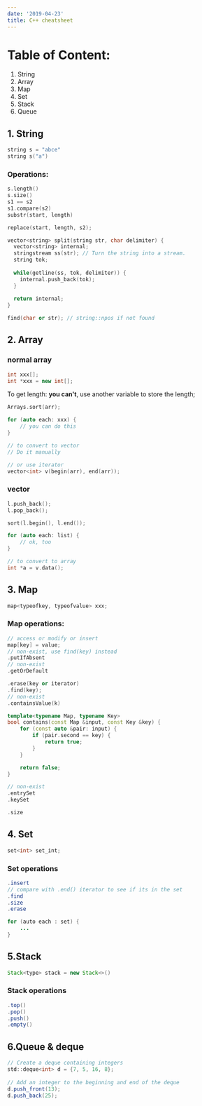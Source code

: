 ```yaml
---
date: '2019-04-23'
title: C++ cheatsheet
---
```


# Table of Content:

1. String
2. Array
3. Map
4. Set
5. Stack
6. Queue

## 1. String

```cpp
string s = "abce"
string s("a")
```

### Operations:

```cpp
s.length()
s.size()
s1 == s2
s1.compare(s2)
substr(start, length)

replace(start, length, s2);

vector<string> split(string str, char delimiter) {
  vector<string> internal;
  stringstream ss(str); // Turn the string into a stream.
  string tok;
 
  while(getline(ss, tok, delimiter)) {
    internal.push_back(tok);
  }
 
  return internal;
}

find(char or str); // string::npos if not found
```

## 2. Array

### normal array

```cpp
int xxx[];
int *xxx = new int[];
```

To get length: **you can't**, use another variable to store the length;

```cpp
Arrays.sort(arr);

for (auto each: xxx) {
    // you can do this
}

// to convert to vector
// Do it manually

// or use iterator
vector<int> v(begin(arr), end(arr));
```

### vector<E>

```cpp
l.push_back();
l.pop_back();

sort(l.begin(), l.end());

for (auto each: list) {
    // ok, too
}

// to convert to array
int *a = v.data();
```

## 3. Map

```cpp
map<typeofkey, typeofvalue> xxx;
```

### Map operations:

```cpp
// access or modify or insert
map[key] = value;
// non-exist, use find(key) instead
.putIfAbsent
// non-exist
.getOrDefault

.erase(key or iterator)
.find(key);
// non-exist
.containsValue(k)

template<typename Map, typename Key>
bool contains(const Map &input, const Key &key) {
    for (const auto &pair: input) {
        if (pair.second == key) {
            return true;
        }
    }

    return false;
}

// non-exist
.entrySet
.keySet

.size
```

## 4. Set

```cpp
set<int> set_int;
```

### Set operations

```java
.insert
// compare with .end() iterator to see if its in the set
.find
.size
.erase

for (auto each : set) {
    ...
}
```

## 5.Stack

```java
Stack<type> stack = new Stack<>()
```

### Stack operations

```java
.top()
.pop()
.push()
.empty()
```

## 6.Queue & deque
```java
// Create a deque containing integers
std::deque<int> d = {7, 5, 16, 8};
 
// Add an integer to the beginning and end of the deque
d.push_front(13);
d.push_back(25);
```